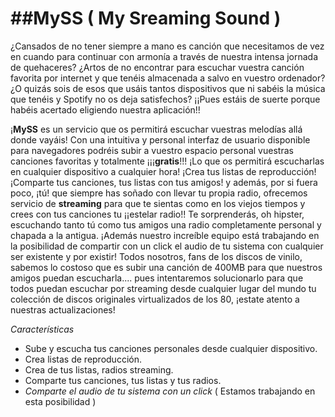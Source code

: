 ##MySS ( My Sreaming Sound )
===
¿Cansados de no tener siempre a mano es canción que necesitamos de vez en cuando para continuar con armonía a través de nuestra intensa jornada de quehaceres? ¿Artos de no encontrar para escuchar vuestra canción favorita por internet y que tenéis almacenada a salvo en vuestro ordenador? ¿O quizás sois de esos que usáis tantos dispositivos que ni sabéis la música que tenéis y Spotify no os deja satisfechos? ¡¡Pues estáis de suerte porque habéis acertado eligiendo nuestra aplicación!!

¡**MySS** es un servicio que os permitirá escuchar vuestras melodías allá donde vayáis! Con una intuitiva y personal interfaz de usuario disponible para navegadores podréis subir a vuestro espacio personal vuestras canciones favoritas y totalmente ¡¡¡**gratis**!!! ¡Lo que os permitirá escucharlas en cualquier dispositivo a cualquier hora! ¡Crea tus listas de reproducción! ¡Comparte tus canciones, tus listas con tus amigos! y además, por si fuera poco, ¡tú! que siempre has soñado con llevar tu propia radio, ofrecemos servicio de **streaming** para que te sientas como en los viejos tiempos y crees con tus canciones tu ¡¡estelar radio!! Te sorprenderás, oh hipster, escuchando tanto tú como tus amigos una radio completamente personal y chapada a la antigua. ¡Además nuestro increíble equipo está trabajando en la posibilidad de compartir con un click el audio de tu sistema con cualquier ser existente y por existir! Todos nosotros, fans de los discos de vinilo, sabemos lo costoso que es subir una canción de 400MB para que nuestros amigos puedan escucharla.... pues intentaremos solucionarlo para que todos puedan escuchar por streaming desde cualquier lugar del mundo tu colección de discos originales virtualizados de los 80, ¡estate atento a nuestras actualizaciones!

*Características*

* Sube y escucha tus canciones personales desde cualquier dispositivo.
* Crea listas de reproducción.
* Crea de tus listas, radios streaming.
* Comparte tus canciones, tus listas y tus radios.
* *Comparte el audio de tu sistema con un click* ( Estamos trabajando en esta posibilidad )
